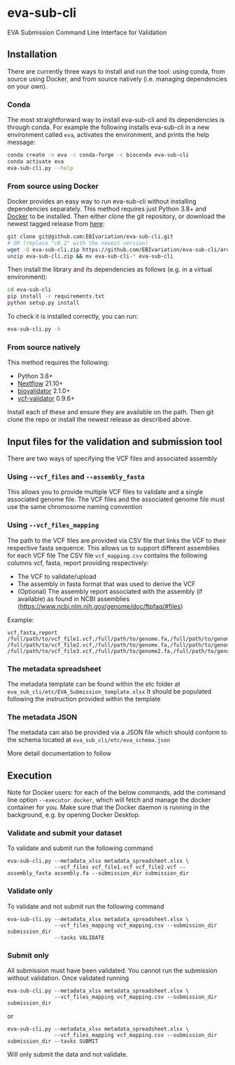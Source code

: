 # eva-sub-cli
EVA Submission Command Line Interface for Validation


## Installation

There are currently three ways to install and run the tool: using conda, from source using Docker,
and from source natively (i.e. managing dependencies on your own).

### Conda

The most straightforward way to install eva-sub-cli and its dependencies is through conda.
For example the following installs eva-sub-cli in a new environment called `eva`, activates the environment, and prints
the help message:
```bash
conda create -n eva -c conda-forge -c bioconda eva-sub-cli
conda activate eva
eva-sub-cli.py --help
````

### From source using Docker

Docker provides an easy way to run eva-sub-cli without installing dependencies separately.
This method requires just Python 3.8+ and [Docker](https://docs.docker.com/engine/install/) to be installed.
Then either clone the git repository, or download the newest tagged release from [here](https://github.com/EBIvariation/eva-sub-cli/tags):
```bash
git clone git@github.com:EBIvariation/eva-sub-cli.git
# OR (replace "v0.2" with the newest version)
wget -O eva-sub-cli.zip https://github.com/EBIvariation/eva-sub-cli/archive/refs/tags/v0.2.zip
unzip eva-sub-cli.zip && mv eva-sub-cli-* eva-sub-cli
```

Then install the library and its dependencies as follows (e.g. in a virtual environment):
```bash
cd eva-sub-cli
pip install -r requirements.txt
python setup.py install
```

To check it is installed correctly, you can run:
```bash
eva-sub-cli.py -h
```

### From source natively

This method requires the following:
* Python 3.8+
* [Nextflow](https://www.nextflow.io/docs/latest/getstarted.html) 21.10+
* [biovalidator](https://github.com/elixir-europe/biovalidator) 2.1.0+
* [vcf-validator](https://github.com/EBIvariation/vcf-validator) 0.9.6+

Install each of these and ensure they are available on the path.
Then git clone the repo or install the newest release as described above.

## Input files for the validation and submission tool

There are two ways of specifying the VCF files and associated assembly

### Using  `--vcf_files` and `--assembly_fasta`

This allows you to provide multiple VCF files to validate and a single associated genome file.
The VCF files and the associated genome file must use the same chromosome naming convention 

### Using  `--vcf_files_mapping`

The path to the VCF files are provided via CSV file that links the VCF to their respective fasta sequence. This allows 
us to support different assemblies for each VCF file 
The CSV file `vcf_mapping.csv` contains the following columns vcf, fasta, report providing respectively:
 - The VCF to validate/upload
 - The assembly in fasta format that was used to derive the VCF
 - (Optional) The assembly report associated with the assembly (if available) as found in NCBI assemblies (https://www.ncbi.nlm.nih.gov/genome/doc/ftpfaq/#files)

Example:
```shell
vcf,fasta,report
/full/path/to/vcf_file1.vcf,/full/path/to/genome.fa,/full/path/to/genome_assembly_report.txt
/full/path/to/vcf_file2.vcf,/full/path/to/genome.fa,/full/path/to/genome_assembly_report.txt
/full/path/to/vcf_file3.vcf,/full/path/to/genome2.fa,/full/path/to/genome_assembly_report2.txt
```

### The metadata spreadsheet 

The metadata template can be found within the etc folder at `eva_sub_cli/etc/EVA_Submission_template.xlsx`
It should be populated following the instruction provided within the template

### The metadata JSON

The metadata can also be provided via a JSON file which should conform to the schema located  at 
`eva_sub_cli/etc/eva_schema.json` 

More detail documentation to follow 

## Execution

Note for Docker users: for each of the below commands, add the command line option `--executor docker`, which will
fetch and manage the docker container for you. Make sure that the Docker daemon is running in the background, e.g.
by opening Docker Desktop.

### Validate and submit your dataset

To validate and submit run the following command

```shell
eva-sub-cli.py --metadata_xlsx metadata_spreadsheet.xlsx \
               --vcf_files vcf_file1.vcf vcf_file2.vcf --assembly_fasta assembly.fa --submission_dir submission_dir
```

### Validate only

To validate and not submit run the following command

```shell
eva-sub-cli.py --metadata_xlsx metadata_spreadsheet.xlsx \
               --vcf_files_mapping vcf_mapping.csv --submission_dir submission_dir 
               --tasks VALIDATE
```
### Submit only

All submission must have been validated. You cannot run the submission without validation. Once validated running 

```shell
eva-sub-cli.py --metadata_xlsx metadata_spreadsheet.xlsx \
               --vcf_files_mapping vcf_mapping.csv --submission_dir submission_dir
```
or 
```shell
eva-sub-cli.py --metadata_xlsx metadata_spreadsheet.xlsx \
               --vcf_files_mapping vcf_mapping.csv --submission_dir submission_dir --tasks SUBMIT
```
Will only submit the data and not validate.
